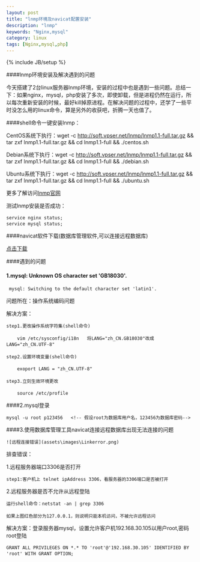 ```yaml
---
layout: post
title: "lnmp环境及navicat配置安装"
description: "lnmp"
keywords: "Nginx,mysql"
category: linux
tags: [Nginx,mysql,php]
---
```

{% include JB/setup %}

####lnmp环境安装及解决遇到的问题

今天搭建了2台linux服务器lnmp环境，安装的过程中也是遇到一些问题。总结一下：如果nginx，mysql，php安装了多次，即使卸载，但是进程仍然在运行，所以每次重新安装的时候，最好kill掉原进程。在解决问题的过程中，还学了一些平时没怎么用的linux命令，算是另外的收获吧，折腾一天也值了。

<!-- more -->

####shell命令一键安装lnmp：

CentOS系统下执行：wget -c http://soft.vpser.net/lnmp/lnmp1.1-full.tar.gz && tar zxf lnmp1.1-full.tar.gz && cd lnmp1.1-full && ./centos.sh

Debian系统下执行：wget -c http://soft.vpser.net/lnmp/lnmp1.1-full.tar.gz && tar zxf lnmp1.1-full.tar.gz && cd lnmp1.1-full && ./debian.sh

Ubuntu系统下执行：wget -c http://soft.vpser.net/lnmp/lnmp1.1-full.tar.gz && tar zxf lnmp1.1-full.tar.gz && cd lnmp1.1-full && ./ubuntu.sh

更多了解访问<a href="http://lnmp.org/install.html" target="_blank">lnmp官网</a>

测试lnmp安装是否成功：

	service nginx status;
	service mysql status;

####navicat软件下载(数据库管理软件,可以连接远程数据库)

<a href="http://pan.baidu.com/s/1qW6uj5y" target="">点击下载</a>
	
####遇到的问题

#### 1.mysql: Unknown OS character set 'GB18030'. 
     mysql: Switching to the default character set 'latin1'.

问题所在：操作系统编码问题

解决方案：

	step1.更改操作系统字符集(shell命令)

		vim /etc/sysconfig/i18n   将LANG="zh_CN.GB18030"改成LANG="zh_CN.UTF-8"

	step2.设置环境变量(shell命令)

		exoport LANG = "zh_CN.UTF-8"

	step3.立刻生效环境更改

		source /etc/profile

####2.mysql登录

	mysql -u root p123456   <!-- 假设root为数据库用户名，123456为数据库密码-->

####3.使用数据库管理工具navicat连接远程数据库出现无法连接的问题

	![远程连接错误](assets\images\Linkerror.png)

排查错误：
	
1.远程服务器端口3306是否打开
	
	step1:客户机上 telnet ipAddress 3306，看服务器的3306端口是否被打开

2.远程服务器是否不允许从远程登陆

	运行shell命令：netstat -an | grep 3306

	如果上图红色部分为127.0.0.1，则说明只能本机访问，不被允许远程访问

解决方案：登录服务器mysql，设置允许客户机192.168.30.105以用户root,密码root登陆

	GRANT ALL PRIVILEGES ON *.* TO 'root'@'192.168.30.105' IDENTIFIED BY 'root' WITH GRANT OPTION;



